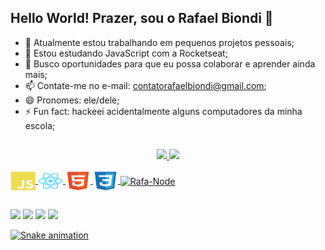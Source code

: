 ## Hello World! Prazer, sou o Rafael Biondi 👋

- 🔭 Atualmente estou trabalhando em pequenos projetos pessoais;
- 🌱 Estou estudando JavaScript com a Rocketseat;
- 👯 Busco oportunidades para que eu possa colaborar e aprender ainda mais;
- 📫 Contate-me no e-mail: contatorafaelbiondi@gmail.com;
- 😄 Pronomes: ele/dele;
- ⚡ Fun fact: hackeei acidentalmente alguns computadores da minha escola;

##

<div align="center">
  <a href="https://github.com/RafaBiondi">
  <img height="150em" src="https://github-readme-stats.vercel.app/api?username=RafaBiondi&show_icons=true&theme=dracula&include_all_commits=true&count_private=true"/>
  <img height="150em" src="https://github-readme-stats.vercel.app/api/top-langs/?username=RafaBiondi&layout=compact&langs_count=7&theme=dracula"/>
</div>

<div style="display: inline_block"><br>
  <img align="center" alt="Rafa-Js" height="30" width="40" src="https://raw.githubusercontent.com/devicons/devicon/master/icons/javascript/javascript-plain.svg">
  <img align="center" alt="Rafa-React" height="30" width="40" src="https://raw.githubusercontent.com/devicons/devicon/master/icons/react/react-original.svg">
  <img align="center" alt="Rafa-HTML" height="30" width="40" src="https://raw.githubusercontent.com/devicons/devicon/master/icons/html5/html5-original.svg">
  <img align="center" alt="Rafa-CSS" height="30" width="40" src="https://raw.githubusercontent.com/devicons/devicon/master/icons/css3/css3-original.svg">
  <img align="center" alt="Rafa-Node" height="30" width="40" src="https://cdn.jsdelivr.net/gh/devicons/devicon/icons/nodejs/nodejs-original.svg" />
</div>

##

<div> 
  <a href="https://instagram.com/rafa.biondi" target="_blank"><img src="https://img.shields.io/badge/-Instagram-%23E4405F?style=for-the-badge&logo=instagram&logoColor=white" target="_blank"></a>
  <a href = "mailto:contatorafaelbiondi@gmail.com"><img src="https://img.shields.io/badge/-Gmail-%23333?style=for-the-badge&logo=gmail&logoColor=white" target="_blank"></a>
  <a href="https://www.linkedin.com/in/rafabiondi/" target="_blank"><img src="https://img.shields.io/badge/-LinkedIn-%230077B5?style=for-the-badge&logo=linkedin&logoColor=white" target="_blank"></a> 
 <a href="https://app.rocketseat.com.br/me/rafael-biondi-02476" target="_blank"><img src="https://img.shields.io/badge/Rocketseat-%237159c1?style=for-the-badge&logo=ghost" target="_blank">
   
  ![Snake animation](https://github.com/RafaBiondi/RafaBiondi/blob/output/github-contribution-grid-snake.svg)
   
</div>
  
